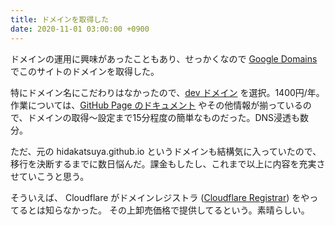 ```yaml
---
title: ドメインを取得した
date: 2020-11-01 03:00:00 +0900
---
```


ドメインの運用に興味があったこともあり、せっかくなので [Google Domains](https://domains.google/intl/ja_jp/) でこのサイトのドメインを取得した。

特にドメイン名にこだわりはなかったので、[dev ドメイン](https://domains.google/intl/ja_jp/tld/dev/) を選択。1400円/年。作業については、[GitHub Page のドキュメント](https://docs.github.com/ja/free-pro-team@latest/github/working-with-github-pages/configuring-a-custom-domain-for-your-github-pages-site)
やその他情報が揃っているので、ドメインの取得〜設定まで15分程度の簡単なものだった。DNS浸透も数分。

ただ、元の hidakatsuya.github.io というドメインも結構気に入っていたので、移行を決断するまでに数日悩んだ。課金もしたし、これまで以上に内容を充実させていこうと思う。

そういえば、 Cloudflare がドメインレジストラ ([Cloudflare Registrar](https://www.cloudflare.com/ja-jp/products/registrar/)) をやってるとは知らなかった。
その上卸売価格で提供してるという。素晴らしい。
